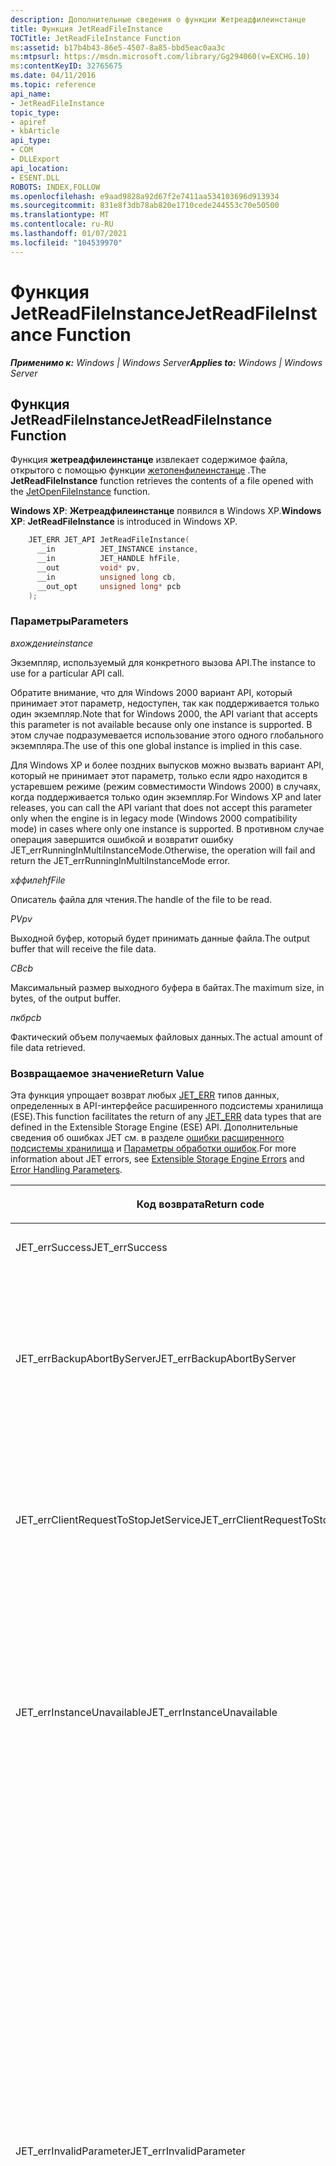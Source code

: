 ```yaml
---
description: Дополнительные сведения о функции Жетреадфилеинстанце
title: Функция JetReadFileInstance
TOCTitle: JetReadFileInstance Function
ms:assetid: b17b4b43-86e5-4507-8a85-bbd5eac0aa3c
ms:mtpsurl: https://msdn.microsoft.com/library/Gg294060(v=EXCHG.10)
ms:contentKeyID: 32765675
ms.date: 04/11/2016
ms.topic: reference
api_name:
- JetReadFileInstance
topic_type:
- apiref
- kbArticle
api_type:
- COM
- DLLExport
api_location:
- ESENT.DLL
ROBOTS: INDEX,FOLLOW
ms.openlocfilehash: e9aad9828a92d67f2e7411aa534103696d913934
ms.sourcegitcommit: 831e8f3db78ab820e1710cede244553c70e50500
ms.translationtype: MT
ms.contentlocale: ru-RU
ms.lasthandoff: 01/07/2021
ms.locfileid: "104539970"
---
```

# <a name="jetreadfileinstance-function"></a><span data-ttu-id="75a7e-103">Функция JetReadFileInstance</span><span class="sxs-lookup"><span data-stu-id="75a7e-103">JetReadFileInstance Function</span></span>


<span data-ttu-id="75a7e-104">_**Применимо к:** Windows | Windows Server_</span><span class="sxs-lookup"><span data-stu-id="75a7e-104">_**Applies to:** Windows | Windows Server_</span></span>

## <a name="jetreadfileinstance-function"></a><span data-ttu-id="75a7e-105">Функция JetReadFileInstance</span><span class="sxs-lookup"><span data-stu-id="75a7e-105">JetReadFileInstance Function</span></span>

<span data-ttu-id="75a7e-106">Функция **жетреадфилеинстанце** извлекает содержимое файла, открытого с помощью функции [жетопенфилеинстанце](./jetopenfileinstance-function.md) .</span><span class="sxs-lookup"><span data-stu-id="75a7e-106">The **JetReadFileInstance** function retrieves the contents of a file opened with the [JetOpenFileInstance](./jetopenfileinstance-function.md) function.</span></span>

<span data-ttu-id="75a7e-107">**Windows XP**:   **Жетреадфилеинстанце** появился в Windows XP.</span><span class="sxs-lookup"><span data-stu-id="75a7e-107">**Windows XP**:   **JetReadFileInstance** is introduced in Windows XP.</span></span>

```cpp
    JET_ERR JET_API JetReadFileInstance(
      __in          JET_INSTANCE instance,
      __in          JET_HANDLE hfFile,
      __out         void* pv,
      __in          unsigned long cb,
      __out_opt     unsigned long* pcb
    );
```

### <a name="parameters"></a><span data-ttu-id="75a7e-108">Параметры</span><span class="sxs-lookup"><span data-stu-id="75a7e-108">Parameters</span></span>

<span data-ttu-id="75a7e-109">*вхождение*</span><span class="sxs-lookup"><span data-stu-id="75a7e-109">*instance*</span></span>

<span data-ttu-id="75a7e-110">Экземпляр, используемый для конкретного вызова API.</span><span class="sxs-lookup"><span data-stu-id="75a7e-110">The instance to use for a particular API call.</span></span>

<span data-ttu-id="75a7e-111">Обратите внимание, что для Windows 2000 вариант API, который принимает этот параметр, недоступен, так как поддерживается только один экземпляр.</span><span class="sxs-lookup"><span data-stu-id="75a7e-111">Note that for Windows 2000, the API variant that accepts this parameter is not available because only one instance is supported.</span></span> <span data-ttu-id="75a7e-112">В этом случае подразумевается использование этого одного глобального экземпляра.</span><span class="sxs-lookup"><span data-stu-id="75a7e-112">The use of this one global instance is implied in this case.</span></span>

<span data-ttu-id="75a7e-113">Для Windows XP и более поздних выпусков можно вызвать вариант API, который не принимает этот параметр, только если ядро находится в устаревшем режиме (режим совместимости Windows 2000) в случаях, когда поддерживается только один экземпляр.</span><span class="sxs-lookup"><span data-stu-id="75a7e-113">For Windows XP and later releases, you can call the API variant that does not accept this parameter only when the engine is in legacy mode (Windows 2000 compatibility mode) in cases where only one instance is supported.</span></span> <span data-ttu-id="75a7e-114">В противном случае операция завершится ошибкой и возвратит ошибку JET_errRunningInMultiInstanceMode.</span><span class="sxs-lookup"><span data-stu-id="75a7e-114">Otherwise, the operation will fail and return the JET_errRunningInMultiInstanceMode error.</span></span>

<span data-ttu-id="75a7e-115">*хффиле*</span><span class="sxs-lookup"><span data-stu-id="75a7e-115">*hfFile*</span></span>

<span data-ttu-id="75a7e-116">Описатель файла для чтения.</span><span class="sxs-lookup"><span data-stu-id="75a7e-116">The handle of the file to be read.</span></span>

<span data-ttu-id="75a7e-117">*PV*</span><span class="sxs-lookup"><span data-stu-id="75a7e-117">*pv*</span></span>

<span data-ttu-id="75a7e-118">Выходной буфер, который будет принимать данные файла.</span><span class="sxs-lookup"><span data-stu-id="75a7e-118">The output buffer that will receive the file data.</span></span>

<span data-ttu-id="75a7e-119">*CB*</span><span class="sxs-lookup"><span data-stu-id="75a7e-119">*cb*</span></span>

<span data-ttu-id="75a7e-120">Максимальный размер выходного буфера в байтах.</span><span class="sxs-lookup"><span data-stu-id="75a7e-120">The maximum size, in bytes, of the output buffer.</span></span>

<span data-ttu-id="75a7e-121">*пкб*</span><span class="sxs-lookup"><span data-stu-id="75a7e-121">*pcb*</span></span>

<span data-ttu-id="75a7e-122">Фактический объем получаемых файловых данных.</span><span class="sxs-lookup"><span data-stu-id="75a7e-122">The actual amount of file data retrieved.</span></span>

### <a name="return-value"></a><span data-ttu-id="75a7e-123">Возвращаемое значение</span><span class="sxs-lookup"><span data-stu-id="75a7e-123">Return Value</span></span>

<span data-ttu-id="75a7e-124">Эта функция упрощает возврат любых [JET_ERR](./jet-err.md) типов данных, определенных в API-интерфейсе расширенного подсистемы хранилища (ESE).</span><span class="sxs-lookup"><span data-stu-id="75a7e-124">This function facilitates the return of any [JET_ERR](./jet-err.md) data types that are defined in the Extensible Storage Engine (ESE) API.</span></span> <span data-ttu-id="75a7e-125">Дополнительные сведения об ошибках JET см. в разделе [ошибки расширенного подсистемы хранилища](./extensible-storage-engine-errors.md) и [Параметры обработки ошибок](./error-handling-parameters.md).</span><span class="sxs-lookup"><span data-stu-id="75a7e-125">For more information about JET errors, see [Extensible Storage Engine Errors](./extensible-storage-engine-errors.md) and [Error Handling Parameters](./error-handling-parameters.md).</span></span>

<table>
<colgroup>
<col style="width: 50%" />
<col style="width: 50%" />
</colgroup>
<thead>
<tr class="header">
<th><p><span data-ttu-id="75a7e-126">Код возврата</span><span class="sxs-lookup"><span data-stu-id="75a7e-126">Return code</span></span></p></th>
<th><p><span data-ttu-id="75a7e-127">Значение</span><span class="sxs-lookup"><span data-stu-id="75a7e-127">Meaning</span></span></p></th>
</tr>
</thead>
<tbody>
<tr class="odd">
<td><p><span data-ttu-id="75a7e-128">JET_errSuccess</span><span class="sxs-lookup"><span data-stu-id="75a7e-128">JET_errSuccess</span></span></p></td>
<td><p><span data-ttu-id="75a7e-129">Операция выполнена успешно.</span><span class="sxs-lookup"><span data-stu-id="75a7e-129">The operation completed successfully.</span></span></p></td>
</tr>
<tr class="even">
<td><p><span data-ttu-id="75a7e-130">JET_errBackupAbortByServer</span><span class="sxs-lookup"><span data-stu-id="75a7e-130">JET_errBackupAbortByServer</span></span></p></td>
<td><p><span data-ttu-id="75a7e-131">Не удалось выполнить операцию, так как текущая Внешняя резервная копия была прервана вызовом функции <a href="gg269240(v=exchg.10).md">жетстопсервице</a> .</span><span class="sxs-lookup"><span data-stu-id="75a7e-131">The operation failed because the current external backup has been aborted by a call to the <a href="gg269240(v=exchg.10).md">JetStopService</a> function.</span></span> <span data-ttu-id="75a7e-132">Эта ошибка будет возвращена только в Windows XP и более поздних версиях Windows.</span><span class="sxs-lookup"><span data-stu-id="75a7e-132">This error will be returned only by Windows XP and later Windows versions.</span></span></p></td>
</tr>
<tr class="odd">
<td><p><span data-ttu-id="75a7e-133">JET_errClientRequestToStopJetService</span><span class="sxs-lookup"><span data-stu-id="75a7e-133">JET_errClientRequestToStopJetService</span></span></p></td>
<td><p><span data-ttu-id="75a7e-134">Невозможно выполнить операцию, так как все действия в экземпляре, связанном с сеансом, были прекращены в результате вызова функции <a href="gg269240(v=exchg.10).md">жетстопсервице</a> .</span><span class="sxs-lookup"><span data-stu-id="75a7e-134">It is not possible to complete the operation because all activity on the instance associated with the session has ceased as a result of a call to the <a href="gg269240(v=exchg.10).md">JetStopService</a> function.</span></span></p></td>
</tr>
<tr class="even">
<td><p><span data-ttu-id="75a7e-135">JET_errInstanceUnavailable</span><span class="sxs-lookup"><span data-stu-id="75a7e-135">JET_errInstanceUnavailable</span></span></p></td>
<td><p><span data-ttu-id="75a7e-136">Невозможно выполнить операцию, так как в экземпляре, связанном с сеансом, произошла неустранимая ошибка, из-за которой доступ ко всем данным должен быть отозван для защиты целостности этих данных.</span><span class="sxs-lookup"><span data-stu-id="75a7e-136">It is not possible to complete the operation because the instance associated with the session has encountered a fatal error requiring that access to all data be revoked to protect the integrity of that data.</span></span> <span data-ttu-id="75a7e-137">Эта ошибка будет возвращена только в Windows XP и более поздних версиях Windows.</span><span class="sxs-lookup"><span data-stu-id="75a7e-137">This error will be returned only by Windows XP and later Windows versions.</span></span></p></td>
</tr>
<tr class="odd">
<td><p><span data-ttu-id="75a7e-138">JET_errInvalidParameter</span><span class="sxs-lookup"><span data-stu-id="75a7e-138">JET_errInvalidParameter</span></span></p></td>
<td><p><span data-ttu-id="75a7e-139">Один из указанных параметров содержит либо непредвиденное значение, либо значение, которое не имеет смысла при объединении со значением другого параметра.</span><span class="sxs-lookup"><span data-stu-id="75a7e-139">One of the specified parameters contained either an unexpected value or a value that did not make sense when combined with the value of another parameter.</span></span> <span data-ttu-id="75a7e-140">Это может произойти для функции <strong>жетреадфилеинстанце</strong> при выполнении любого из следующих условий:</span><span class="sxs-lookup"><span data-stu-id="75a7e-140">This can happen for the <strong>JetReadFileInstance</strong> function when any of the following occurs:</span></span></p>
<ul>
<li><p><span data-ttu-id="75a7e-141">Указан недопустимый обработчик экземпляра.</span><span class="sxs-lookup"><span data-stu-id="75a7e-141">The specified instance handle is invalid.</span></span> <span data-ttu-id="75a7e-142">Windows XP и более поздние версии Windows.</span><span class="sxs-lookup"><span data-stu-id="75a7e-142">Windows XP and later Windows versions.</span></span></p></li>
<li><p><span data-ttu-id="75a7e-143">Размер выходного буфера не кратен размеру страницы базы данных (<a href="gg269337(v=exchg.10).md">JET_paramDatabasePageSize</a>).</span><span class="sxs-lookup"><span data-stu-id="75a7e-143">The output buffer size is not a multiple of the database page size (<a href="gg269337(v=exchg.10).md">JET_paramDatabasePageSize</a>).</span></span> <span data-ttu-id="75a7e-144">Windows XP и более поздние версии Windows.</span><span class="sxs-lookup"><span data-stu-id="75a7e-144">Windows XP and later Windows versions.</span></span></p></li>
<li><p><span data-ttu-id="75a7e-145">Размер выходного буфера меньше трех страниц базы данных (<a href="gg269337(v=exchg.10).md">JET_paramDatabasePageSize</a>), и это первый вызов функции <strong>жетреадфилеинстанце</strong> для указанного маркера.</span><span class="sxs-lookup"><span data-stu-id="75a7e-145">The output buffer size is smaller than three database pages (<a href="gg269337(v=exchg.10).md">JET_paramDatabasePageSize</a>), and this is the first call to the <strong>JetReadFileInstance</strong> function for the specified handle.</span></span> <span data-ttu-id="75a7e-146">Windows XP и более поздние версии Windows.</span><span class="sxs-lookup"><span data-stu-id="75a7e-146">Windows XP and later Windows versions.</span></span></p></li>
</ul></td>
</tr>
<tr class="even">
<td><p><span data-ttu-id="75a7e-147">JET_errLogReadVerifyFailure</span><span class="sxs-lookup"><span data-stu-id="75a7e-147">JET_errLogReadVerifyFailure</span></span></p></td>
<td><p><span data-ttu-id="75a7e-148">Не удалось выполнить операцию, так как при чтении файла журнала транзакций обнаружено неустранимое повреждение данных.</span><span class="sxs-lookup"><span data-stu-id="75a7e-148">The operation failed because unrecoverable data corruption was detected while reading a transaction log file.</span></span> <span data-ttu-id="75a7e-149">Эта ошибка будет возвращена только в Windows XP и более поздних версиях Windows.</span><span class="sxs-lookup"><span data-stu-id="75a7e-149">This error will be returned only by Windows XP and later Windows versions.</span></span></p></td>
</tr>
<tr class="odd">
<td><p><span data-ttu-id="75a7e-150">JET_errNoBackup</span><span class="sxs-lookup"><span data-stu-id="75a7e-150">JET_errNoBackup</span></span></p></td>
<td><p><span data-ttu-id="75a7e-151">Не удалось выполнить операцию, так как не выполняется внешняя архивация.</span><span class="sxs-lookup"><span data-stu-id="75a7e-151">The operation failed because no external backup is in progress.</span></span></p></td>
</tr>
<tr class="even">
<td><p><span data-ttu-id="75a7e-152">JET_errNotInitialized</span><span class="sxs-lookup"><span data-stu-id="75a7e-152">JET_errNotInitialized</span></span></p></td>
<td><p><span data-ttu-id="75a7e-153">Невозможно выполнить операцию, так как экземпляр, связанный с этим сеансом, еще не инициализирован.</span><span class="sxs-lookup"><span data-stu-id="75a7e-153">It is not possible to complete the operation because the instance associated with this session has not been initialized yet.</span></span></p></td>
</tr>
<tr class="odd">
<td><p><span data-ttu-id="75a7e-154">JET_errReadVerifyFailure</span><span class="sxs-lookup"><span data-stu-id="75a7e-154">JET_errReadVerifyFailure</span></span></p></td>
<td><p><span data-ttu-id="75a7e-155">Не удалось выполнить операцию, так как при чтении страницы базы данных из файла базы данных или файла исправления в файл обнаружено неустранимое повреждение данных.</span><span class="sxs-lookup"><span data-stu-id="75a7e-155">The operation failed because unrecoverable data corruption was detected while reading a database page from a database file or database patch file.</span></span></p></td>
</tr>
<tr class="even">
<td><p><span data-ttu-id="75a7e-156">JET_errRestoreInProgress</span><span class="sxs-lookup"><span data-stu-id="75a7e-156">JET_errRestoreInProgress</span></span></p></td>
<td><p><span data-ttu-id="75a7e-157">Невозможно выполнить операцию, так как в экземпляре, связанном с этим сеансом, выполняется операция восстановления.</span><span class="sxs-lookup"><span data-stu-id="75a7e-157">It is not possible to complete the operation because a restore operation is in progress on the instance associated with this session.</span></span></p></td>
</tr>
<tr class="odd">
<td><p><span data-ttu-id="75a7e-158">JET_errRunningInMultiInstanceMode</span><span class="sxs-lookup"><span data-stu-id="75a7e-158">JET_errRunningInMultiInstanceMode</span></span></p></td>
<td><p><span data-ttu-id="75a7e-159">Не удалось выполнить операцию, так как была предпринята попытка использовать модуль в устаревшем режиме (режим совместимости Windows 2000) в случае, если поддерживается только один экземпляр, но несколько экземпляров уже существуют.</span><span class="sxs-lookup"><span data-stu-id="75a7e-159">The operation failed because an attempt was made to use the engine in legacy mode (Windows 2000 compatibility mode) in a case where only one instance is supported but multiple instances already exist.</span></span></p></td>
</tr>
<tr class="even">
<td><p><span data-ttu-id="75a7e-160">JET_errTermInProgress</span><span class="sxs-lookup"><span data-stu-id="75a7e-160">JET_errTermInProgress</span></span></p></td>
<td><p><span data-ttu-id="75a7e-161">Невозможно выполнить операцию, так как работа экземпляра, связанного с этим сеансом, завершается.</span><span class="sxs-lookup"><span data-stu-id="75a7e-161">It is not possible to complete the operation because the instance associated with this session is being shut down.</span></span></p></td>
</tr>
</tbody>
</table>


<span data-ttu-id="75a7e-162">При успешном выполнении следующий фрагмент данных из файла будет считан в выходной буфер.</span><span class="sxs-lookup"><span data-stu-id="75a7e-162">On success, the next chunk of data from the file will be read into the output buffer.</span></span> <span data-ttu-id="75a7e-163">Также будет возвращено фактическое число полученных байтов.</span><span class="sxs-lookup"><span data-stu-id="75a7e-163">The actual number of bytes retrieved will also be returned.</span></span> <span data-ttu-id="75a7e-164">Смещение файла, на котором будет выполняться следующее считывание, будет расширено этим объемом.</span><span class="sxs-lookup"><span data-stu-id="75a7e-164">The file offset at which the next read will occur will be advanced by this amount.</span></span>

<span data-ttu-id="75a7e-165">В случае сбоя состояние выходного буфера не определено.</span><span class="sxs-lookup"><span data-stu-id="75a7e-165">On failure, the state of the output buffer is undefined.</span></span> <span data-ttu-id="75a7e-166">Сбой приведет к отмене всего процесса резервного копирования для текущего экземпляра.</span><span class="sxs-lookup"><span data-stu-id="75a7e-166">The failure will result in the cancellation of the entire backup process for the current instance.</span></span> <span data-ttu-id="75a7e-167">В Windows XP и более поздних версиях Windows резервная копия не будет отменена, если при чтении файла базы данных произошла ошибка.</span><span class="sxs-lookup"><span data-stu-id="75a7e-167">In Windows XP and later Windows versions, the backup will not be canceled if an error occurred while reading a database file.</span></span> <span data-ttu-id="75a7e-168">Однако резервная копия этого файла базы данных по-прежнему будет отменена, и соответствующий маркер будет автоматически закрыт.</span><span class="sxs-lookup"><span data-stu-id="75a7e-168">However, the backup of that database file will still be canceled and the corresponding handle will automatically be closed.</span></span>

#### <a name="remarks"></a><span data-ttu-id="75a7e-169">Комментарии</span><span class="sxs-lookup"><span data-stu-id="75a7e-169">Remarks</span></span>

<span data-ttu-id="75a7e-170">Любой вызов функции **жетреадфилеинстанце** , выполненной с помощью маркера, который уже вернул все данные в базовом файле (например, если предыдущий вызов вернул меньшее число байтов, чем размер выходного буфера), всегда будет успешно выполнен, но возвратит нулевые байты данных.</span><span class="sxs-lookup"><span data-stu-id="75a7e-170">Any call to the **JetReadFileInstance** function made by using a handle that has already returned all the data in the underlying file (such as if a previous call returned fewer bytes than the size of the output buffer) will always succeed but will return zero bytes of data.</span></span>

<span data-ttu-id="75a7e-171">Для повышения производительности резервного копирования следует использовать большой выходной буфер.</span><span class="sxs-lookup"><span data-stu-id="75a7e-171">You should use a large output buffer to maximize backup performance.</span></span> <span data-ttu-id="75a7e-172">Может потребоваться поэкспериментировать, чтобы найти оптимальный компромисс между потреблением ресурсов и пропускной способностью в конкретной ситуации.</span><span class="sxs-lookup"><span data-stu-id="75a7e-172">You might need to experiment to find the optimal tradeoff between resource consumption and throughput for a particular situation.</span></span> <span data-ttu-id="75a7e-173">В любом случае размер выходного буфера не должен превышать 64 КБ.</span><span class="sxs-lookup"><span data-stu-id="75a7e-173">In any case, the output buffer should be no smaller than 64 KB.</span></span> <span data-ttu-id="75a7e-174">Указатель, передаваемый в **жетреадфилеинстанце** , должен быть согласован с границей страницы памяти (4 КБ или 8 КБ).</span><span class="sxs-lookup"><span data-stu-id="75a7e-174">The pointer that you pass to **JetReadFileInstance** must be aligned with a memory page boundary (either 4 KB or 8 KB).</span></span> <span data-ttu-id="75a7e-175">Это можно сделать, вызвав функцию **VirtualAlloc** .</span><span class="sxs-lookup"><span data-stu-id="75a7e-175">You can do this by calling the **VirtualAlloc** function.</span></span>

<span data-ttu-id="75a7e-176">Несколько одновременных вызовов **жетреадфилеинстанце** , выполненных с помощью одного и того же файла, не поддерживаются.</span><span class="sxs-lookup"><span data-stu-id="75a7e-176">Multiple concurrent calls to **JetReadFileInstance** made by using the same file handle are not supported.</span></span> <span data-ttu-id="75a7e-177">Это означает, что невозможно поставить в очередь несколько буферов для параллельного чтения в одном и том же файле для достижения высокой последовательной пропускной способности.</span><span class="sxs-lookup"><span data-stu-id="75a7e-177">This means that it is not possible to queue several buffers for concurrent reading against the same file to achieve high sequential throughput.</span></span> <span data-ttu-id="75a7e-178">Вместо этого следует использовать один большой буфер.</span><span class="sxs-lookup"><span data-stu-id="75a7e-178">You should use a single large buffer instead.</span></span>

<span data-ttu-id="75a7e-179">Если вы настроили определенный экземпляр таким образом, что включена очистка страниц базы данных (см. параметр [JET_paramCircularLog](./transaction-log-parameters.md) в разделе [системные параметры](./extensible-storage-engine-system-parameters.md)), удаленные данные будут удалены из базы данных как побочный результат вызова **жетреадфилеинстанце** для файла базы данных.</span><span class="sxs-lookup"><span data-stu-id="75a7e-179">If you have configured a particular instance such that database page scrubbing is enabled (see the [JET_paramCircularLog](./transaction-log-parameters.md) parameter in [System Parameters](./extensible-storage-engine-system-parameters.md)), deleted data will be removed from the database as a side-effect of a call to **JetReadFileInstance** against the database file.</span></span>

<span data-ttu-id="75a7e-180">Очень важно понимать, как взаимодействуют резервные копии и повреждения данных.</span><span class="sxs-lookup"><span data-stu-id="75a7e-180">It is very important to understand how backup and data corruption interact.</span></span> <span data-ttu-id="75a7e-181">Если ядро СУБД обнаружит повреждение данных во время резервного копирования, произойдет сбой резервного копирования затронутой базы данных или всего экземпляра.</span><span class="sxs-lookup"><span data-stu-id="75a7e-181">If the database engine detects data corruption during a backup, it will fail the backup of either the affected database or the entire instance.</span></span> <span data-ttu-id="75a7e-182">Это осознанное решение по проектированию, предназначенное для защиты от потери данных.</span><span class="sxs-lookup"><span data-stu-id="75a7e-182">This is a conscious design decision intended to protect against data loss.</span></span> <span data-ttu-id="75a7e-183">Если ядро СУБД позволило успешно выполнить резервное копирование, при котором произошло повреждение данных, возможно, что в результате может быть отклонено старое, неповрежденное резервное копирование.</span><span class="sxs-lookup"><span data-stu-id="75a7e-183">If the database engine allowed a backup to succeed where data corruption was present, it is possible that an older, uncorrupted backup could be discarded as a result.</span></span> <span data-ttu-id="75a7e-184">Это было бы неудачно, так как можно было бы исправить повреждение данных на динамическом экземпляре, восстановив эту резервную копию и воспроизводящую все файлы журнала транзакций для этой базы данных.</span><span class="sxs-lookup"><span data-stu-id="75a7e-184">This would be unfortunate because then it would be possible to fix the data corruption on the live instance by restoring that backup and replaying all the transaction log files against that database.</span></span> <span data-ttu-id="75a7e-185">Этот сценарий с нулевой потерей данных предполагает, что циклическое ведение журнала не включено (см. [JET_paramCircularLog](./transaction-log-parameters.md) в разделе [системные параметры](./extensible-storage-engine-system-parameters.md)).</span><span class="sxs-lookup"><span data-stu-id="75a7e-185">This zero-data-loss scenario presumes that circular logging is not enabled (see [JET_paramCircularLog](./transaction-log-parameters.md) in [System Parameters](./extensible-storage-engine-system-parameters.md)).</span></span>

<span data-ttu-id="75a7e-186">Также важно понимать, что случаи повреждения данных обычно сначала обнаруживаются во время потоковой архивации.</span><span class="sxs-lookup"><span data-stu-id="75a7e-186">It is also important to understand that cases of data corruption are usually first detected during streaming backup.</span></span> <span data-ttu-id="75a7e-187">Это обусловлено тем, что потоковая Архивация является единственным процессом, который ежедневно сканирует каждую отдельную страницу файла базы данных.</span><span class="sxs-lookup"><span data-stu-id="75a7e-187">This is because streaming backup is the only process that routinely scans every single page of the database file.</span></span> <span data-ttu-id="75a7e-188">Также вполне вероятно, что потоковая Архивация будет первым процессом для обнаружения ранних нарушений аппаратного сбоя, вызванных непостоянными ошибками повреждения данных, из-за объема данных, получаемых при резервном копировании, и скорости, с которой эти данные извлекаются.</span><span class="sxs-lookup"><span data-stu-id="75a7e-188">It is also likely that streaming backup will be the first process to detect the early signs of hardware failure as manifested by intermittent data corruption errors, because of both the amount of data retrieved by backup and the speed at which that data is retrieved.</span></span>

<span data-ttu-id="75a7e-189">Повреждение данных обнаруживается ядром СУБД с помощью блочных контрольных сумм.</span><span class="sxs-lookup"><span data-stu-id="75a7e-189">Data corruption is detected by the database engine through the use of block checksums.</span></span> <span data-ttu-id="75a7e-190">Эти контрольные суммы задаются непосредственно перед записью страницы базы данных и проверяются на прочитанной странице базы данных.</span><span class="sxs-lookup"><span data-stu-id="75a7e-190">These checksums are set just before a database page write and are verified on a database page read.</span></span> <span data-ttu-id="75a7e-191">Эта схема позволяет ядру СУБД определить, что данные повреждены в некоторый момент, но не позволяют ядру СУБД определить источник этого повреждения.</span><span class="sxs-lookup"><span data-stu-id="75a7e-191">This scheme enables the database engine to determine that data has been corrupted at some point, but it does not enable the database engine to determine the source of that corruption.</span></span> <span data-ttu-id="75a7e-192">Исторически экземпляры такого повреждения данных поступили из источников, отличных от самого ядра СУБД.</span><span class="sxs-lookup"><span data-stu-id="75a7e-192">Historically, instances of such data corruption have originated from sources other than the database engine itself.</span></span>

#### <a name="requirements"></a><span data-ttu-id="75a7e-193">Требования</span><span class="sxs-lookup"><span data-stu-id="75a7e-193">Requirements</span></span>

<table>
<colgroup>
<col style="width: 50%" />
<col style="width: 50%" />
</colgroup>
<tbody>
<tr class="odd">
<td><p><span data-ttu-id="75a7e-194">Клиент</span><span class="sxs-lookup"><span data-stu-id="75a7e-194">Client</span></span></p></td>
<td><p><span data-ttu-id="75a7e-195">Требуется Windows Vista или Windows XP.</span><span class="sxs-lookup"><span data-stu-id="75a7e-195">Requires Windows Vista or Windows XP.</span></span></p></td>
</tr>
<tr class="even">
<td><p><span data-ttu-id="75a7e-196">Сервер</span><span class="sxs-lookup"><span data-stu-id="75a7e-196">Server</span></span></p></td>
<td><p><span data-ttu-id="75a7e-197">Требуется Windows Server 2008 или Windows Server 2003.</span><span class="sxs-lookup"><span data-stu-id="75a7e-197">Requires Windows Server 2008 or Windows Server 2003.</span></span></p></td>
</tr>
<tr class="odd">
<td><p><span data-ttu-id="75a7e-198">Header</span><span class="sxs-lookup"><span data-stu-id="75a7e-198">Header</span></span></p></td>
<td><p><span data-ttu-id="75a7e-199">Объявляется в ESENT. h.</span><span class="sxs-lookup"><span data-stu-id="75a7e-199">Is declared in Esent.h.</span></span></p></td>
</tr>
<tr class="even">
<td><p><span data-ttu-id="75a7e-200">Библиотека</span><span class="sxs-lookup"><span data-stu-id="75a7e-200">Library</span></span></p></td>
<td><p><span data-ttu-id="75a7e-201">Использует ESENT. lib.</span><span class="sxs-lookup"><span data-stu-id="75a7e-201">Uses ESENT.lib.</span></span></p></td>
</tr>
<tr class="odd">
<td><p><span data-ttu-id="75a7e-202">DLL</span><span class="sxs-lookup"><span data-stu-id="75a7e-202">DLL</span></span></p></td>
<td><p><span data-ttu-id="75a7e-203">Требуется ESENT.dll.</span><span class="sxs-lookup"><span data-stu-id="75a7e-203">Requires ESENT.dll.</span></span></p></td>
</tr>
</tbody>
</table>


#### <a name="see-also"></a><span data-ttu-id="75a7e-204">См. также:</span><span class="sxs-lookup"><span data-stu-id="75a7e-204">See Also</span></span>

[<span data-ttu-id="75a7e-205">JET_ERR</span><span class="sxs-lookup"><span data-stu-id="75a7e-205">JET_ERR</span></span>](./jet-err.md)  
[<span data-ttu-id="75a7e-206">JET_HANDLE</span><span class="sxs-lookup"><span data-stu-id="75a7e-206">JET_HANDLE</span></span>](./jet-handle.md)  
[<span data-ttu-id="75a7e-207">JET_INSTANCE</span><span class="sxs-lookup"><span data-stu-id="75a7e-207">JET_INSTANCE</span></span>](./jet-instance.md)  
[<span data-ttu-id="75a7e-208">жетопенфилеинстанце</span><span class="sxs-lookup"><span data-stu-id="75a7e-208">JetOpenFileInstance</span></span>](./jetopenfileinstance-function.md)  
[<span data-ttu-id="75a7e-209">жетстопсервице</span><span class="sxs-lookup"><span data-stu-id="75a7e-209">JetStopService</span></span>](./jetstopservice-function.md)  
[<span data-ttu-id="75a7e-210">Системные параметры</span><span class="sxs-lookup"><span data-stu-id="75a7e-210">System Parameters</span></span>](./extensible-storage-engine-system-parameters.md)
